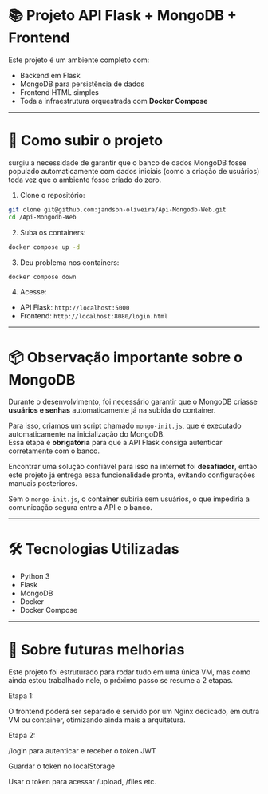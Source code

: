 # 📚 Projeto API Flask + MongoDB + Frontend

Este projeto é um ambiente completo com:

- Backend em Flask
- MongoDB para persistência de dados
- Frontend HTML simples
- Toda a infraestrutura orquestrada com **Docker Compose**

---

# 🚀 Como subir o projeto
surgiu a necessidade de garantir que o banco de dados MongoDB fosse populado automaticamente
com dados iniciais (como a criação de usuários) toda vez que o ambiente fosse criado do zero.


1. Clone o repositório:
```bash
git clone git@github.com:jandson-oliveira/Api-Mongodb-Web.git
cd /Api-Mongodb-Web
```

2. Suba os containers:

```bash
docker compose up -d
```

3. Deu problema nos containers:

```bash
docker compose down
```

4. Acesse:

- API Flask: `http://localhost:5000`
- Frontend: `http://localhost:8080/login.html`

---

# 📦 Observação importante sobre o MongoDB

Durante o desenvolvimento, foi necessário garantir que o MongoDB criasse **usuários e senhas** automaticamente já na subida do container.

Para isso, criamos um script chamado `mongo-init.js`, que é executado automaticamente na inicialização do MongoDB.  
Essa etapa é **obrigatória** para que a API Flask consiga autenticar corretamente com o banco.

Encontrar uma solução confiável para isso na internet foi **desafiador**, então este projeto já entrega essa funcionalidade pronta, evitando configurações manuais posteriores.

Sem o `mongo-init.js`, o container subiria sem usuários, o que impediria a comunicação segura entre a API e o banco.

---

# 🛠️ Tecnologias Utilizadas

- Python 3
- Flask
- MongoDB
- Docker
- Docker Compose

---

# 🌟 Sobre futuras melhorias

Este projeto foi estruturado para rodar tudo em uma única VM, mas como ainda estou trabalhado nele, o próximo passo se resume a 2 etapas.

Etapa 1:

O frontend poderá ser separado e servido por um Nginx dedicado, em outra VM ou container, otimizando ainda mais a arquitetura.

Etapa 2:

/login para autenticar e receber o token JWT

Guardar o token no localStorage

Usar o token para acessar /upload, /files etc.

